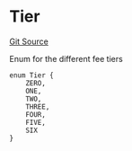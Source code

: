 # Tier
[Git Source](https://github.com/solidant/unlimited-contracts/blob/06933827b140eb30ab8723aa85a9cdce2333525a/src/interfaces/IUserManager.sol)

Enum for the different fee tiers


```solidity
enum Tier {
    ZERO,
    ONE,
    TWO,
    THREE,
    FOUR,
    FIVE,
    SIX
}
```

